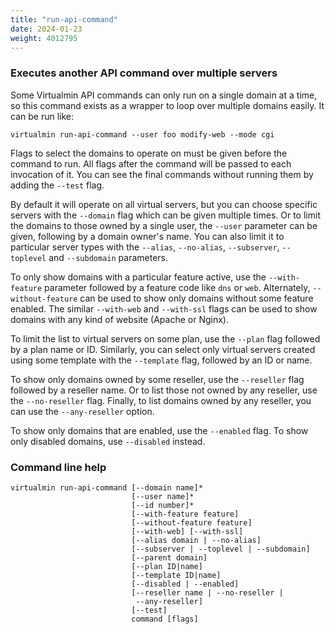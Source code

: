 ```yaml
---
title: "run-api-command"
date: 2024-01-23
weight: 4012795
---
```


### Executes another API command over multiple servers

Some Virtualmin API commands can only run on a single domain at a time, so this command exists as a wrapper to loop over multiple domains easily. It can be run like:
 
 ```text
virtualmin run-api-command --user foo modify-web --mode cgi
```

Flags to select the domains to operate on must be given before the command to run. All flags after the command will be passed to each invocation of it. You can see the final commands without running them by adding the `--test` flag.

By default it will operate on all virtual servers, but you can choose specific servers with the `--domain` flag which can be given multiple times. Or to limit the domains to those owned by a single user, the `--user` parameter can be given, following by a domain owner's name. You can also limit it to particular server types with the `--alias`, `--no-alias`, `--subserver`, `--toplevel` and `--subdomain` parameters.

To only show domains with a particular feature active, use the `--with-feature` parameter followed by a feature code like `dns` or `web`. Alternately, `--without-feature` can be used to show only domains without some feature enabled. The similar `--with-web` and `--with-ssl` flags can be used to show domains with any kind of website (Apache or Nginx).

To limit the list to virtual servers on some plan, use the `--plan` flag followed by a plan name or ID. Similarly, you can select only virtual servers created using some template with the `--template` flag, followed by an ID or name.

To show only domains owned by some reseller, use the `--reseller` flag followed by a reseller name. Or to list those not owned by any reseller, use the `--no-reseller` flag. Finally, to list domains owned by any reseller, you can use the `--any-reseller` option.

To show only domains that are enabled, use the `--enabled` flag. To show only disabled domains, use `--disabled` instead.
 
### Command line help

```text
virtualmin run-api-command [--domain name]*
                           [--user name]*
                           [--id number]*
                           [--with-feature feature]
                           [--without-feature feature]
                           [--with-web] [--with-ssl]
                           [--alias domain | --no-alias]
                           [--subserver | --toplevel | --subdomain]
                           [--parent domain]
                           [--plan ID|name]
                           [--template ID|name]
                           [--disabled | --enabled]
                           [--reseller name | --no-reseller |
                            --any-reseller]
                           [--test]
                           command [flags]
```
